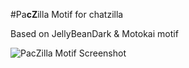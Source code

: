 #Pa**cZ**illa Motif for chatzilla

Based on JellyBeanDark & Motokai motif

![PacZilla Motif Screenshot](https://malzo.com/i/2017/10/15/940.png)
